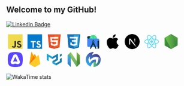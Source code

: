 ## Welcome to my GitHub!

[![Linkedin Badge](https://img.shields.io/badge/-LinkedIn-blue?style=for-the-badge&logo=Linkedin&logoColor=white&link=https://www.linkedin.com/in/joaorodrs/)](https://www.linkedin.com/in/joaorodrs/)

<p align="flex-start">
<img src="https://raw.githubusercontent.com/devicons/devicon/master/icons/javascript/javascript-original.svg" alt="Javascript" height="40" style="vertical-align:top; margin:4px">
<img src="https://raw.githubusercontent.com/devicons/devicon/master/icons/typescript/typescript-original.svg" alt="Typescript" height="40" style="vertical-align:top; margin:4px">
<img src="https://raw.githubusercontent.com/devicons/devicon/6910f0503efdd315c8f9b858234310c06e04d9c0/icons/html5/html5-original.svg" alt="HTML" height="40" style="vertical-align:top; margin:4px">
<img src="https://raw.githubusercontent.com/devicons/devicon/6910f0503efdd315c8f9b858234310c06e04d9c0/icons/css3/css3-original.svg" alt="CSS" height="40" style="vertical-align:top; margin:4px">
<img src="https://raw.githubusercontent.com/devicons/devicon/6910f0503efdd315c8f9b858234310c06e04d9c0/icons/androidstudio/androidstudio-original.svg" alt="Android" height="40" style="vertical-align:top; margin:4px">
<img src="https://raw.githubusercontent.com/devicons/devicon/6910f0503efdd315c8f9b858234310c06e04d9c0/icons/apple/apple-original.svg" alt="iOS" height="40" style="vertical-align:top; margin:4px">
<img src="https://raw.githubusercontent.com/devicons/devicon/6910f0503efdd315c8f9b858234310c06e04d9c0/icons/nextjs/nextjs-original.svg" alt="NextJS" height="40" style="vertical-align:top; margin:4px">
<img src="https://raw.githubusercontent.com/devicons/devicon/master/icons/react/react-original.svg" alt="React Native" height="40" style="vertical-align:top; margin:4px">
<img src="https://raw.githubusercontent.com/devicons/devicon/master/icons/nodejs/nodejs-original.svg" alt="Nodejs" height="40" style="vertical-align:top; margin:4px">
<img src="https://raw.githubusercontent.com/devicons/devicon/6910f0503efdd315c8f9b858234310c06e04d9c0/icons/adonisjs/adonisjs-original.svg" alt="Adonisjs" height="40" style="vertical-align:top; margin:4px">
<img src="https://raw.githubusercontent.com/devicons/devicon/6910f0503efdd315c8f9b858234310c06e04d9c0/icons/firebase/firebase-original.svg" alt="Firebase" height="40" style="vertical-align:top; margin:4px">
<img src="https://raw.githubusercontent.com/devicons/devicon/2809b567852a4648062a2d3e7c1c531367458c0b/icons/materialui/materialui-original.svg" alt="Material UI" height="40" style="vertical-align:top; margin:4px">
<img src="https://raw.githubusercontent.com/devicons/devicon/6910f0503efdd315c8f9b858234310c06e04d9c0/icons/neovim/neovim-original.svg" alt="Neovim" height="40" style="vertical-align:top; margin:4px">
<img src="https://raw.githubusercontent.com/devicons/devicon/6910f0503efdd315c8f9b858234310c06e04d9c0/icons/norg/norg-original.svg" alt="Norg" height="40" style="vertical-align:top; margin:4px">

</p>

![WakaTime stats](https://github-readme-stats.vercel.app/api/wakatime?username=joaorodrs\&layout=compact\&theme=dracula)
